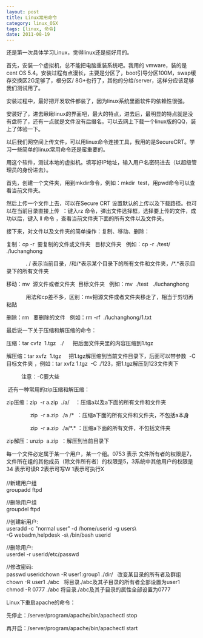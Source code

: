 ```yaml
---
layout: post
title: Linux常用命令
category: linux_OSX
tags: [linux, 命令]
date: 2011-08-19
---
```

<p>还是第一次具体学习Linux，觉得linux还是挺好用的。</p>
<p>首先，安装一个虚拟机，总不能把电脑重装系统吧。我用的 vmware，装的是cent OS 5.4。安装过程有点漫长，主要是分区了，boot引导分区100M，swap缓存交换区2G足够了，根分区/ 8G+也行了，其他的分给/server，这样分应该足够我们测试用了。</p>
<p>安装过程中，最好把开发软件都装了，因为linux系统里面软件的依赖性很强。</p>
<p>安装好了，进去瞅瞅linux的界面吧，最大的特点，进去后，最明显的特点就是没有盘符了，还有一点就是文件没有后缀名。可以去网上下载一个linux版的QQ，装上了体验一下。</p>
<p>以后我们网空间上传文件，可以用linux命令连接工具，我用的是SecureCRT。学习一些简单的linux常用命令还是蛮重要的。</p>
<p>用这个软件，测试本地的虚拟机。填写好IP地址，输入用户名密码进去（以超级管理员的身份进去）。</p>
<p>首先，创建一个文件夹，用到mkdir命令，例如：mkdir&nbsp; test，用pwd命令可以查看当前文件夹。</p>
<p>然后上传一个文件上去，可以在Secure CRT 设置默认的上传以及下载路径。也可以在当前目录直接上传&nbsp; ：键入rz 命令，弹出文件选择框，选择要上传的文件，成功以后，键入 ll 命令 ，查看当前文件夹下面的所有文件以及文件夹。</p>
<p>接下来，对文件以及文件夹的简单操作：复制、移动、删除：</p>
<p>复制：cp -r&nbsp; 要复制的文件或文件夹&nbsp;&nbsp; 目标文件夹&nbsp;&nbsp; 例如：cp -r ./test/&nbsp; ./luchanghong</p>
<p>&nbsp;&nbsp;&nbsp;&nbsp;&nbsp;&nbsp;&nbsp;&nbsp;&nbsp;&nbsp;&nbsp;&nbsp; . / 表示当前目录，/和/*表示某个目录下的所有文件和文件夹，/*.*表示目录下的所有文件夹</p>
<p>移动：mv&nbsp; 源文件或者文件夹&nbsp; 目标文件夹&nbsp;&nbsp; 例如：mv&nbsp; ./test&nbsp;&nbsp; ./luchanghong&nbsp;</p>
<p>&nbsp;&nbsp;&nbsp;&nbsp;&nbsp;&nbsp;&nbsp;&nbsp;&nbsp;&nbsp;&nbsp;&nbsp; 用法和cp差不多，区别：mv把源文件或者文件夹移走了，相当于剪切再粘贴</p>
<p>删除：rm &nbsp; 要删除的文件 &nbsp; 例如：rm -rf&nbsp; ./luchanghong/1.txt</p>
<p>最后说一下关于压缩和解压缩的命令：</p>
<p>压缩：tar cvfz&nbsp; 1.tgz &nbsp; ./ &nbsp; &nbsp;&nbsp; 把后面文件夹里的内容压缩到1.tgz</p>
<p>解压缩：tar xvfz&nbsp; 1.tgz&nbsp;&nbsp;&nbsp;&nbsp; 把1.tgz解压缩到当前文件目录下，后面可以带参数&nbsp; -C&nbsp; 目标文件夹 ，例如：tar xvfz 1.tgz&nbsp; -C ./123，把1.tgz解压到123文件夹下<span style="font-family: '宋体'; font-size: 12pt"><br />
</span></p>
<p>&nbsp;&nbsp;&nbsp;&nbsp;&nbsp;&nbsp;&nbsp;&nbsp;&nbsp; 注意：-C要大些</p>
<p>&nbsp;还有一种常用的zip压缩和解压缩：</p>
<p>zip压缩：zip&nbsp; -r a.zip&nbsp; ./a/ &nbsp;&nbsp; ：压缩a以及a下面的所有文件和文件夹</p>
<p>&nbsp;&nbsp;&nbsp;&nbsp;&nbsp;&nbsp;&nbsp;&nbsp;&nbsp;&nbsp;&nbsp;&nbsp;&nbsp;&nbsp;&nbsp; zip&nbsp; -r a.zip&nbsp; ./a /*&nbsp; ：压缩a下面的所有文件和文件夹，不包括a本身</p>
<p>&nbsp;&nbsp;&nbsp;&nbsp;&nbsp;&nbsp;&nbsp;&nbsp;&nbsp;&nbsp;&nbsp;&nbsp;&nbsp;&nbsp;&nbsp; zip&nbsp; -r a.zip&nbsp; ./a/*.* ：压缩a下面的所有文件，不包括文件夹</p>
<p>zip解压：unzip&nbsp; a.zip&nbsp; ：解压到当前目录下</p>
<p>每一个文件必定属于某一个用户，某一个组。0753 表示 文件所有者的权限是7，文件所在组的其他成员（除文件所有者）的权限是5，3系统中其他用户的权限是34 表示可读R 2表示可写W 1表示可执行X<br />
<br />
//新建用户组<br />
groupadd ftpd</p>
<p>//删除用户组<br />
groupdel ftpd</p>
<p>//创建新用户:<br />
useradd -c &quot;normal user&quot; -d /home/userid -g users\ <br />
-G webadm,helpdesk -s\ /bin/bash userid</p>
<p>//删除用户:<br />
userdel -r userid/etc/passwd</p>
<p>//修改密码:<br />
passwd useridchown -R user1:group1 ./dir/&nbsp;&nbsp; 改变某目录的所有者及群组<br />
chown -R user1 ./abc&nbsp;&nbsp; 将目录./abc及其子目录的所有者全部设置为user1<br />
chmod -R 0777 ./abc 将目录./abc及其子目录的属性全部设置为0777</p>
<p>Linux下重启apache的命令：</p>
<p>先停止：/server/program/apache/bin/apachectl stop</p>
<p>再开启：/server/program/apache/bin/apachectl start</p>
